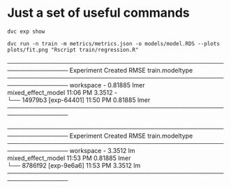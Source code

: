# Just a set of useful commands
```
dvc exp show

dvc run -n train -m metrics/metrics.json -o models/model.RDS --plots plots/fit.png "Rscript train/regression.R" 
```

 ──────────────────────────────────────────────────────────────── 
  Experiment                Created       RMSE   train.modeltype  
 ──────────────────────────────────────────────────────────────── 
  workspace                 -          0.81885   lmer             
  mixed_effect_model        11:06 PM    3.3512   -                
  └── 14979b3 [exp-64401]   11:50 PM   0.81885   lmer             
 ──────────────────────────────────────────────────────────────── 
 
 ──────────────────────────────────────────────────────────────── 
  Experiment                Created       RMSE   train.modeltype  
 ──────────────────────────────────────────────────────────────── 
  workspace                 -           3.3512   lm               
  mixed_effect_model        11:53 PM   0.81885   lmer             
  └── 8786f92 [exp-9e6a6]   11:53 PM    3.3512   lm               
 ────────────────────────────────────────────────────────────────  
